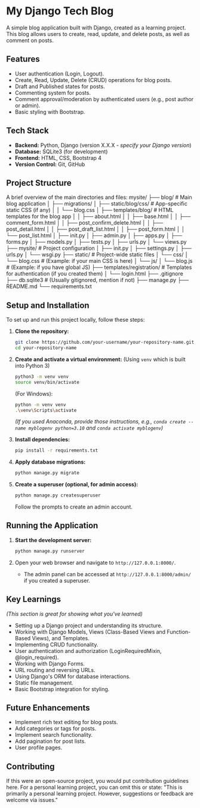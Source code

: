 # My Django Tech Blog

A simple blog application built with Django, created as a learning project. This blog allows users to create, read, update, and delete posts, as well as comment on posts.



## Features

*   User authentication (Login, Logout).
*   Create, Read, Update, Delete (CRUD) operations for blog posts.
*   Draft and Published states for posts.
*   Commenting system for posts.
*   Comment approval/moderation by authenticated users (e.g., post author or admin).
*   Basic styling with Bootstrap.


## Tech Stack

*   **Backend:** Python, Django (version X.X.X - *specify your Django version*)
*   **Database:** SQLite3 (for development)
*   **Frontend:** HTML, CSS, Bootstrap 4
*   **Version Control:** Git, GitHub

## Project Structure

A brief overview of the main directories and files:
mysite/
├── blog/ # Main blog application
│ ├── migrations/
│ ├── static/blog/css/ # App-specific static CSS (if any)
│ │ └── blog.css
│ ├── templates/blog/ # HTML templates for the blog app
│ │ ├── about.html
│ │ ├── base.html
│ │ ├── comment_form.html
│ │ ├── post_confirm_delete.html
│ │ ├── post_detail.html
│ │ ├── post_draft_list.html
│ │ ├── post_form.html
│ │ └── post_list.html
│ ├── init.py
│ ├── admin.py
│ ├── apps.py
│ ├── forms.py
│ ├── models.py
│ ├── tests.py
│ ├── urls.py
│ └── views.py
├── mysite/ # Project configuration
│ ├── init.py
│ ├── settings.py
│ ├── urls.py
│ └── wsgi.py
├── static/ # Project-wide static files
│ └── css/
│ └── blog.css # (Example: if your main CSS is here)
│ └── js/
│ └── blog.js # (Example: if you have global JS)
├── templates/registration/ # Templates for authentication (if you created them)
│ └── login.html
├── .gitignore
├── db.sqlite3 # (Usually gitignored, mention if not)
├── manage.py
├── README.md
└── requirements.txt


## Setup and Installation

To set up and run this project locally, follow these steps:

1.  **Clone the repository:**
    ```bash
    git clone https://github.com/your-username/your-repository-name.git
    cd your-repository-name
    ```

2.  **Create and activate a virtual environment:**
    (Using `venv` which is built into Python 3)
    ```bash
    python3 -m venv venv
    source venv/bin/activate
    ```
    (For Windows):
    ```bash
    python -m venv venv
    .\venv\Scripts\activate
    ```
    *(If you used Anaconda, provide those instructions, e.g., `conda create --name myblogenv python=3.10` and `conda activate myblogenv`)*

3.  **Install dependencies:**
    ```bash
    pip install -r requirements.txt
    ```

4.  **Apply database migrations:**
    ```bash
    python manage.py migrate
    ```

5.  **Create a superuser (optional, for admin access):**
    ```bash
    python manage.py createsuperuser
    ```
    Follow the prompts to create an admin account.

## Running the Application

1.  **Start the development server:**
    ```bash
    python manage.py runserver
    ```

2.  Open your web browser and navigate to `http://127.0.0.1:8000/`.
    *   The admin panel can be accessed at `http://127.0.0.1:8000/admin/` if you created a superuser.

## Key Learnings

*(This section is great for showing what you've learned)*
*   Setting up a Django project and understanding its structure.
*   Working with Django Models, Views (Class-Based Views and Function-Based Views), and Templates.
*   Implementing CRUD functionality.
*   User authentication and authorization (LoginRequiredMixin, @login_required).
*   Working with Django Forms.
*   URL routing and reversing URLs.
*   Using Django's ORM for database interactions.
*   Static file management.
*   Basic Bootstrap integration for styling.


## Future Enhancements 

*   Implement rich text editing for blog posts.
*   Add categories or tags for posts.
*   Implement search functionality.
*   Add pagination for post lists.
*   User profile pages.


## Contributing

If this were an open-source project, you would put contribution guidelines here. For a personal learning project, you can omit this or state:
"This is primarily a personal learning project. However, suggestions or feedback are welcome via issues."

